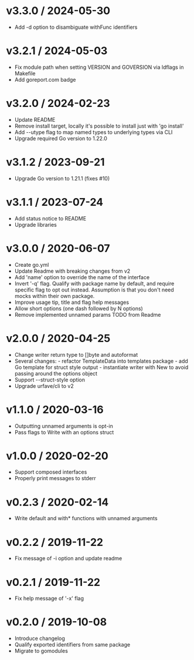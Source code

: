 
v3.3.0 / 2024-05-30
==================

  * Add -d option to disambiguate withFunc identifiers

v3.2.1 / 2024-05-03
==================

  * Fix module path when setting VERSION and GOVERSION via ldflags in Makefile
  * Add goreport.com badge

v3.2.0 / 2024-02-23
==================

  * Update README
  * Remove install target, locally it's possible to install just with 'go install'
  * Add --utype flag to map named types to underlying types via CLI
  * Upgrade required Go version to 1.22.0

v3.1.2 / 2023-09-21
==================

  * Upgrade Go version to 1.21.1 (fixes #10)

v3.1.1 / 2023-07-24
==================

  * Add status notice to README
  * Upgrade libraries

v3.0.0 / 2020-06-07
==================

  * Create go.yml
  * Update Readme with breaking changes from v2
  * Add 'name' option to override the name of the interface
  * Invert '-q' flag. Qualify with package name by default, and require specific flag to opt out instead. Assumption is that you don't need mocks within their own package.
  * Improve usage tip, title and flag help messages
  * Allow short options (one dash followed by N options)
  * Remove implemented unnamed params TODO from Readme

v2.0.0 / 2020-04-25
==================

  * Change writer return type to []byte and autoformat
  * Several changes: - refactor TemplateData into templates package - add Go template for struct style output - instantiate writer with New to avoid passing around the options object
  * Support --struct-style option
  * Upgrade urfave/cli to v2

v1.1.0 / 2020-03-16
==================

  * Outputting unnamed arguments is opt-in
  * Pass flags to Write with an options struct

v1.0.0 / 2020-02-20
==================

  * Support composed interfaces
  * Properly print messages to stderr

v0.2.3 / 2020-02-14
==================

  * Write default and with* functions with unnamed arguments

v0.2.2 / 2019-11-22
==================

  * Fix message of -i option and update readme

v0.2.1 / 2019-11-22
==================

  * Fix help message of '-x' flag

v0.2.0 / 2019-10-08
==================

  * Introduce changelog
  * Qualify exported identifiers from same package
  * Migrate to gomodules
